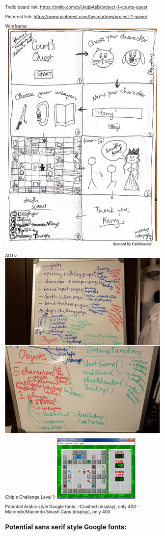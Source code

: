 Trello board link: https://trello.com/b/IJeqbAsB/project-1-courts-quest

Pinterest link: https://www.pinterest.com/faycourtney/project-1-game/

Wireframe: ![alt text](planning/courtsquestwireframe.jpg "Court's Quest Wireframe")

ADTs: 
![alt text](planning/ADTspart1.jpg "ADTs part 1")
![alt text](planning/ADTspart2.jpg "ADTs part 2")

Chip's Challenge Level 1: ![alt text](planning/chipschallenge.jpeg "Chip's Challenge Level 1")

Potential Arabic style Google fonts:
-Crushed (display), only 400
-Macondo/Macondo Swash Caps (display), only 400

Potential sans serif style Google fonts:
-

